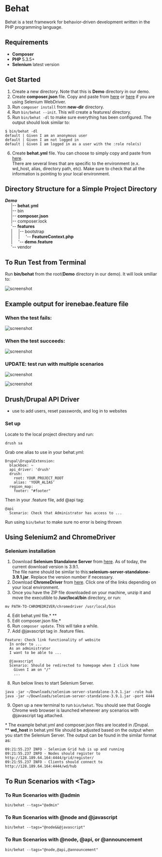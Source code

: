 # Behat
Behat is a test framework for behavior-driven development written in the PHP programming language.

## Requirements
* __Composer__
* __PHP__ 5.3.5+
* __Selenium__ latest version

## Get Started
1. Create a new directory. Note that this is __Demo__ directory in our demo.
2. Create __composer.json__ file. Copy and paste from [here](https://github.com/alice-0-kim/testing-tool-explained/blob/master/Behat/Demo/composer.json) or [here](https://github.com/alice-0-kim/testing-tool-explained/blob/master/Behat/Drupal/D8.5.0/composer.json) if you are using Selenium WebDriver.
3. Run `composer install` from __new-dir__ directory.
4. Run `bin/behat --init`. This will create a features/ directory.
5. Run `bin/behat -dl` to make sure everything has been configured. The output should look similar to:
```
$ bin/behat -dl
default | Given I am an anonymous user
default | Given I am not logged in
default | Given I am logged in as a user with the :role role(s)
```
6. Create __behat.yml__ file. You can choose to simply copy and paste from [here](https://github.com/alice-0-kim/testing-tool-explained/blob/master/Behat/Drupal/behat.yml).<br>There are several lines that are specific to the environment (e.x. wd_host, alias, directory path, etc). Make sure to check that all the information is pointing to your local environment.
## Directory Structure for a Simple Project Directory
___Demo___<br>
&nbsp;&nbsp;&nbsp;&nbsp;&nbsp;|-- __behat.yml__<br>
&nbsp;&nbsp;&nbsp;&nbsp;&nbsp;|-- bin<br>
&nbsp;&nbsp;&nbsp;&nbsp;&nbsp;|-- __composer.json__<br>
&nbsp;&nbsp;&nbsp;&nbsp;&nbsp;|-- composer.lock<br>
&nbsp;&nbsp;&nbsp;&nbsp;&nbsp;'-- __features__<br>
&nbsp;&nbsp;&nbsp;&nbsp;&nbsp;|&nbsp;&nbsp;&nbsp;&nbsp;&nbsp;|-- bootstrap<br>
&nbsp;&nbsp;&nbsp;&nbsp;&nbsp;|&nbsp;&nbsp;&nbsp;&nbsp;&nbsp;|&nbsp;&nbsp;&nbsp;&nbsp;&nbsp;'-- __FeatureContext.php__<br>
&nbsp;&nbsp;&nbsp;&nbsp;&nbsp;|&nbsp;&nbsp;&nbsp;&nbsp;&nbsp;'-- __demo.feature__<br>
&nbsp;&nbsp;&nbsp;&nbsp;&nbsp;'-- vendor<br>

## To Run Test from Terminal
Run __bin/behat__ from the root(__Demo__ directory in our demo).
It will look smiliar to:

![screenshot](screenshot001.png)

## Example output for irenebae.feature file

### When the test fails:
![screenshot](screenshot003.png)

### When the test succeeds:
![screenshot](screenshot004.png)

### UPDATE: test run with multiple scenarios
![screenshot](screenshot005.png)

![screenshot](test.gif)

## Drush/Drupal API Driver
* use to add users, reset passwords, and log in to websites
### Set up
  Locate to the local project directory and run:
```
drush sa
```
  Grab one alias to use in your behat.yml:
```
Drupal\DrupalExtension:
  blackbox: ~
  api_driver: 'drush' 
  drush:
    root: YOUR_PROJECT_ROOT
    alias: 'YOUR_ALIAS'
  region_map:
    footer: "#footer"
```
  Then in your .feature file, add @api tag:
```
@api
  Scenario: Check that Administrator has access to ...
```
  Run using `bin/behat` to make sure no error is being thrown

## Using Selenium2 and ChromeDriver
### Selenium installation
1. Download __Selenium Standalone Server__ from [here](https://www.seleniumhq.org/download/). As of today, the current download version is 3.9.1.<br> The file name should be similar to this:__selenium-server-standalone-3.9.1.jar__. Replace the version number if necessary.
2. Download __ChromeDriver__ from [here](https://chromedriver.storage.googleapis.com/index.html?path=2.35/). Click one of the links depending on your local environment.
3. Once you have the ZIP file downloaded on your machine, unzip it and move the executible to __/usr/local/bin__ directory, or run:
```
mv PATH-TO-CHROMEDRIVER/chromedriver /usr/local/bin
```
4. Edit behat.yml file.&#42; &#42;&#42;
5. Edit composer.json file.&#42;
6. Run `composer update`. This will take a while.
7. Add @javascript tag in .feature files.
```
Feature: Check link functionality of website
  In order to ...
  As an administrator
  I want to be able to ...

  @javascript
  Scenario: Should be redirected to homepage when I click home
    Given I am on "/"
    ...
```
8. Run below lines to start Selenium Server.
```
java -jar ~/Downloads/selenium-server-standalone-3.9.1.jar -role hub
java -jar ~/Downloads/selenium-server-standalone-3.9.1.jar -port 4444
```
9. Open up a new terminal to run `bin/behat`. You should see that Google Chrome web browser is launched whenever any scenarios with @javascript tag attached.

&#42; The example behat.yml and composer.json files are located in /Drupal.<br>
&#42;&#42; __wd_host__ in behat.yml file should be adjusted based on the output when you start the Selenium Server. The output can be found in the similar format as:
```
09:21:55.237 INFO - Selenium Grid hub is up and running
09:21:55.237 INFO - Nodes should register to http://128.189.64.164:4444/grid/register/
09:21:55.237 INFO - Clients should connect to http://128.189.64.164:4444/wd/hub
```

## To Run Scenarios with \<Tag\>
### To Run Scenarios with @admin
```
bin/behat --tags="@admin"
```
### To Run Scenarios with @node and @javascript
```
bin/behat --tags="@node&&@javascript"
```
### To Run Scenarios with @node, @api, or @announcement
```
bin/behat --tags="@node,@api,@announcement"
```

